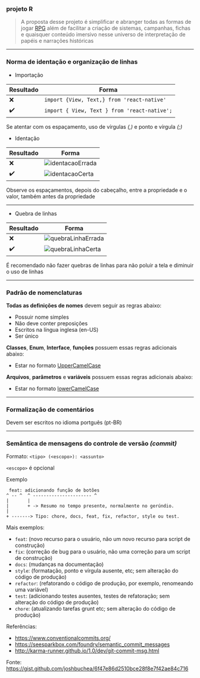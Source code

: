 ### projeto R  
  
> A proposta desse projeto é simplificar e abranger todas as formas de jogar [RPG](https://pt.wikipedia.org/wiki/Role-playing_game) além de facilitar a criação de sistemas, campanhas, fichas e quaisquer conteúdo imersivo nesse universo de interpretação de papéis e narrações históricas  
  
---  
  
### Norma de identação e organização de linhas  
  
- Importação  
  
| Resultado | Forma |
| --- | --- |
| ❌ | `import {View, Text,} from 'react-native'` |
| ✔️ | `import { View, Text } from 'react-native';` |
  
Se atentar com os espaçamento, uso de vírgulas *(,)* e ponto e vírgula *(;)*  
  
- Identação  
  
| Resultado | Forma |
| --- | --- |
| ❌ | ![identacaoErrada](https://i.imgur.com/1aU9IC5.png) |
| ✔️ | ![identacaoCerta](https://i.imgur.com/nR0Ql7L.png) |
  
Observe os espaçamentos, depois do cabeçalho, entre a propriedade e o valor, também antes da propriedade 
  
---  
  
- Quebra de linhas  
  
| Resultado | Forma |
| --- | --- |
| ❌ | ![quebraLinhaErrada](https://i.imgur.com/ABjBRa3.png) |
| ✔️ | ![quebraLinhaCerta](https://i.imgur.com/ocVlQU8.png) |
  
É recomendado não fazer quebras de linhas para não poluir a tela e diminuir o uso de linhas  
  
---  
  
### Padrão de nomenclaturas   
  
**Todas as definições de nomes** devem seguir as regras abaixo:  
- Possuir nome simples  
- Não deve conter preposições  
- Escritos na língua inglesa (en-US)  
- Ser único  
  
**Classes**, **Enum**, **Interface**, **funções** possuem essas regras adicionais abaixo:
- Estar no formato [UpperCamelCase](https://pt.wikipedia.org/wiki/CamelCase)  
  
**Arquivos**, **parâmetros** e **variáveis** possuem essas regras adicionais abaixo:  
- Estar no formato [lowerCamelCase](https://pt.wikipedia.org/wiki/CamelCase)  
  
---  
  
### Formalização de comentários    
  
Devem ser escritos no idioma portguês (pt-BR)
  
---  
  
### Semântica de mensagens do controle de versão _(commit)_  

Formato: `<tipo> (<escopo>): <assunto>`

`<escopo>` é opcional

Exemplo

```
 feat: adicionando função de botões
^ -- ^  ^ ---------------------- ^
|       |
|       + -> Resumo no tempo presente, normalmente no gerúndio.
|
+ -------> Tipo: chore, docs, feat, fix, refactor, style ou test.
```

Mais exemplos:

- `feat`: (novo recurso para o usuário, não um novo recurso para script de construção)
- `fix`: (correção de bug para o usuário, não uma correção para um script de construção)
- `docs`: (mudanças na documentação)
- `style`: (formatação, ponto e vírgula ausente, etc; sem alteração do código de produção)
- `refactor`: (refatorando o código de produção, por exemplo, renomeando uma variável)
- `test`: (adicionando testes ausentes, testes de refatoração; sem alteração do código de produção)
- `chore`: (atualizando tarefas grunt etc; sem alteração do código de produção)

Referências:

- https://www.conventionalcommits.org/
- https://seesparkbox.com/foundry/semantic_commit_messages
- http://karma-runner.github.io/1.0/dev/git-commit-msg.html

Fonte: https://gist.github.com/joshbuchea/6f47e86d2510bce28f8e7f42ae84c716

